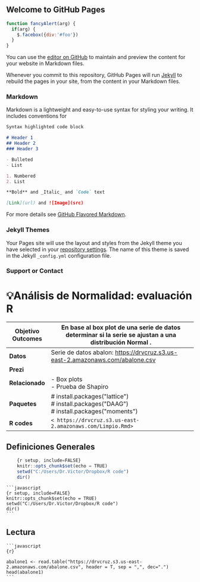 ## Welcome to GitHub Pages

```javascript
function fancyAlert(arg) {
  if(arg) {
    $.facebox({div:'#foo'})
  }
}
```

You can use the [editor on GitHub](https://github.com/drcruzm/misdatos/edit/master/README.md) to maintain and preview the content for your website in Markdown files.

Whenever you commit to this repository, GitHub Pages will run [Jekyll](https://jekyllrb.com/) to rebuild the pages in your site, from the content in your Markdown files.

### Markdown

Markdown is a lightweight and easy-to-use syntax for styling your writing. It includes conventions for

```markdown
Syntax highlighted code block

# Header 1
## Header 2
### Header 3

- Bulleted
- List

1. Numbered
2. List

**Bold** and _Italic_ and `Code` text

[Link](url) and ![Image](src)
```

For more details see [GitHub Flavored Markdown](https://guides.github.com/features/mastering-markdown/).

### Jekyll Themes

Your Pages site will use the layout and styles from the Jekyll theme you have selected in your [repository settings](https://github.com/drcruzm/misdatos/settings). The name of this theme is saved in the Jekyll `_config.yml` configuration file.

### Support or Contact

# 💡Análisis de Normalidad: evaluación R

| **Objetivo**<br>**Outcomes** | En base al box plot de una serie de datos determinar si la serie se ajustan a una distribución Normal . |
| ---------------------------- | ------------------------------------------------------------------------------------------------------- |
| **Datos**                    | Serie de datos abalon:  https://drvcruz.s3.us-east-2.amazonaws.com/abalone.csv                          |
| **Prezi**                    |                                                                                                         |
| **Relacionado**              | - Box plots <br>- Prueba de Shapiro                                                                     |
| **Paquetes**                 | # install.packages("lattice")<br># install.packages("DAAG")<br># install.packages("moments")            |
| **R codes**                  | `< https://drvcruz.s3.us-east-2.amazonaws.com/Limpio.Rmd>`                                             |

## Definiciones Generales

```javascript
    {r setup, include=FALSE}
    knitr::opts_chunk$set(echo = TRUE)
    setwd("C:/Users/Dr.Victor/Dropbox/R code")
    dir()
```

    ```javascript
    {r setup, include=FALSE}
    knitr::opts_chunk$set(echo = TRUE)
    setwd("C:/Users/Dr.Victor/Dropbox/R code")
    dir()
    ```
    
## Lectura

    ```javascript
    {r}
    
    abalone1 <- read.table("https://drvcruz.s3.us-east-2.amazonaws.com/abalone.csv", header = T, sep = ",", dec=".")
    head(abalone1)
    ```
    
